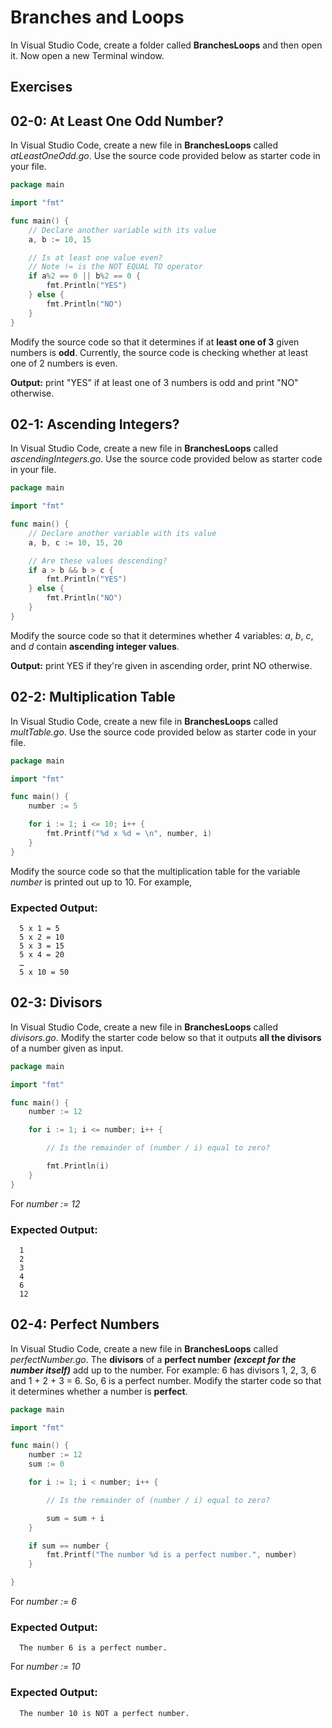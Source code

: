 # Branches and Loops

In Visual Studio Code, create a folder called **BranchesLoops** and then open it. Now open a new Terminal window. 

## Exercises

## 02-0: At Least One Odd Number?
In Visual Studio Code, create a new file in **BranchesLoops** called *atLeastOneOdd.go*.  Use the source code provided below as starter code in your file.

```go
package main

import "fmt"

func main() {
	// Declare another variable with its value
	a, b := 10, 15

	// Is at least one value even?
	// Note != is the NOT EQUAL TO operator
	if a%2 == 0 || b%2 == 0 {
		fmt.Println("YES")
	} else {
		fmt.Println("NO")
	}
}
```

Modify the source code so that it determines if at **least one of 3** given numbers is **odd**.  Currently, the source code is checking whether at least one of 2 numbers is even.

**Output:**  print "YES" if at least one of 3 numbers is odd and print "NO" otherwise.


## 02-1: Ascending Integers?

In Visual Studio Code, create a new file in **BranchesLoops** called *ascendingIntegers.go*.  Use the source code provided below as starter code in your file.

```go
package main

import "fmt"

func main() {
	// Declare another variable with its value
	a, b, c := 10, 15, 20

	// Are these values descending?
	if a > b && b > c {
		fmt.Println("YES")
	} else {
		fmt.Println("NO")
	}
}
```

Modify the source code so that it determines whether 4 variables: *a*, *b*, *c*, and *d* contain **ascending integer values**.

 **Output:** print YES if they're given in ascending order, print NO otherwise.


## 02-2: Multiplication Table  
In Visual Studio Code, create a new file in **BranchesLoops** called *multTable.go*.  Use the source code provided below as starter code in your file.

```go
package main

import "fmt"

func main() {
	number := 5

	for i := 1; i <= 10; i++ {
		fmt.Printf("%d x %d = \n", number, i)
	}
}
```
Modify the source code so that the multiplication table for the variable *number* is printed out up to 10.  For example,

### Expected Output:
```
  5 x 1 = 5
  5 x 2 = 10
  5 x 3 = 15
  5 x 4 = 20
  …
  5 x 10 = 50
```
## 02-3: Divisors
In Visual Studio Code, create a new file in **BranchesLoops** called *divisors.go*.  Modify the starter code below so that it outputs **all the divisors** of a number given as input.

```go
package main

import "fmt"

func main() {
	number := 12

	for i := 1; i <= number; i++ {

		// Is the remainder of (number / i) equal to zero?

		fmt.Println(i)
	}
}
```

For *number := 12*

### Expected Output:
```
  1
  2
  3
  4
  6
  12
```

## 02-4: Perfect Numbers
In Visual Studio Code, create a new file in **BranchesLoops** called *perfectNumber.go*.  The **divisors** of a **perfect number** ***(except for the number itself)*** add up to the number. For example: 6 has divisors 1, 2, 3, 6 and 1 + 2 + 3 = 6. So, 6 is a perfect number. Modify the starter code so that it determines whether a number is **perfect**.

```go
package main

import "fmt"

func main() {
	number := 12
	sum := 0

	for i := 1; i < number; i++ {

		// Is the remainder of (number / i) equal to zero?

		sum = sum + i
	}

	if sum == number {
		fmt.Printf("The number %d is a perfect number.", number)
	}

}
```

For *number := 6*

### Expected Output:
```
  The number 6 is a perfect number.
```

For *number := 10*

### Expected Output:
```
  The number 10 is NOT a perfect number.
```